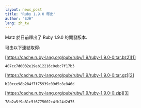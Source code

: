 ```yaml
---
layout: news_post
title: "Ruby 1.9.0 釋出"
author: "SJH"
lang: zh_tw
---
```


Matz 於日前釋出了 Ruby 1.9.0 的開發版本.

可由以下連結取得:

[https://cache.ruby-lang.org/pub/ruby/1.9/ruby-1.9.0-0.tar.bz2][1]

    407cc7d0032e19eb12216c0ebc7f17b3

[https://cache.ruby-lang.org/pub/ruby/1.9/ruby-1.9.0-0.tar.gz][2]

    b20cce98b284f7f75939c09d5c8e846d

[https://cache.ruby-lang.org/pub/ruby/1.9/ruby-1.9.0-0.zip][3]

    78b2a5f9a81c5f6775002c4fb24d2d75



[1]: https://cache.ruby-lang.org/pub/ruby/1.9/ruby-1.9.0-0.tar.bz2
[2]: https://cache.ruby-lang.org/pub/ruby/1.9/ruby-1.9.0-0.tar.gz
[3]: https://cache.ruby-lang.org/pub/ruby/1.9/ruby-1.9.0-0.zip
